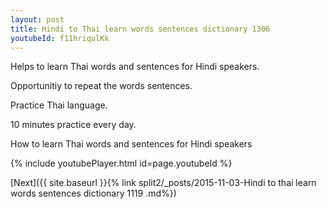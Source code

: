 ```yaml
---
layout: post
title: Hindi to Thai learn words sentences dictionary 1306 
youtubeId: f11hriqulKk
---
```

 
 
Helps to learn Thai words and sentences for Hindi speakers.

Opportunitiy to repeat the words sentences. 

Practice Thai language. 
 
10 minutes practice every day. 
 
How to learn Thai words and sentences for Hindi speakers 
 
{% include youtubePlayer.html id=page.youtubeId %}
 
 
[Next]({{ site.baseurl }}{% link  split2/_posts/2015-11-03-Hindi to thai learn words sentences dictionary 1119 .md%})
 

